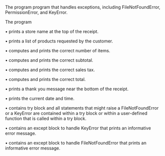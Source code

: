 The program program that handles exceptions, including FileNotFoundError, PermissionError, and KeyError.


The program

• prints a store name at the top of the receipt.

• prints a list of products requested by the customer.

• computes and prints the correct number of items.

• computes and prints the correct subtotal.

• computes and prints the correct sales tax.

• computes and prints the correct total.

• prints a thank you message near the bottom of the receipt.

• prints the current date and time.

• contains try block and all statements that might raise a FileNotFoundError or a KeyError are contained within a try block or within a user-defined function that is called within a try block.

• contains an except block to handle KeyError that prints an informative error message.

• contains an except block to handle FileNotFoundError that prints an informative error message.

